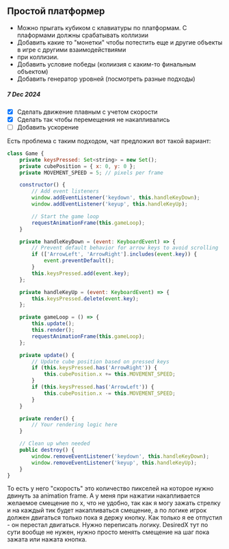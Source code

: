 ## Простой платформер

* Можно прыгать кубиком с клавиатуры по платформам. С плаформами должны срабатывать коллизии
* Добавить какие то "монетки" чтобы потестить еще и другие объекты в игре с другими взаимодействиями
* при коллизии.
* Добавить условие победы (колиизия с каким-то финальным объектом)
* Добавить генератор уровней (посмотреть разные подходы)

##### 7 Dec 2024

- [x] Сделать движение плавным с учетом скорости
- [x] Сделать так чтобы перемещения не накапливались 
- [ ] Добавить ускорение 

Есть проблема с таким подходом, чат предложил вот такой вариант:

```js
class Game {
    private keysPressed: Set<string> = new Set();
    private cubePosition = { x: 0, y: 0 };
    private MOVEMENT_SPEED = 5; // pixels per frame

    constructor() {
        // Add event listeners
        window.addEventListener('keydown', this.handleKeyDown);
        window.addEventListener('keyup', this.handleKeyUp);

        // Start the game loop
        requestAnimationFrame(this.gameLoop);
    }

    private handleKeyDown = (event: KeyboardEvent) => {
        // Prevent default behavior for arrow keys to avoid scrolling
        if (['ArrowLeft', 'ArrowRight'].includes(event.key)) {
            event.preventDefault();
        }
        this.keysPressed.add(event.key);
    };

    private handleKeyUp = (event: KeyboardEvent) => {
        this.keysPressed.delete(event.key);
    };

    private gameLoop = () => {
        this.update();
        this.render();
        requestAnimationFrame(this.gameLoop);
    };

    private update() {
        // Update cube position based on pressed keys
        if (this.keysPressed.has('ArrowRight')) {
            this.cubePosition.x += this.MOVEMENT_SPEED;
        }
        if (this.keysPressed.has('ArrowLeft')) {
            this.cubePosition.x -= this.MOVEMENT_SPEED;
        }
    }

    private render() {
        // Your rendering logic here
    }

    // Clean up when needed
    public destroy() {
        window.removeEventListener('keydown', this.handleKeyDown);
        window.removeEventListener('keyup', this.handleKeyUp);
    }
}
```
То есть у него "скорость" это количество пикселей на которое нужно двинуть за animation frame.
А у меня при нажатии накапливается желаемое смещение по x, что не удобно, так как я могу зажать
стрелку и на каждый тик будет накапливаться смещение, а по логике игрок должен двигаться только пока
я держу кнопку. Как только я ее отпустил - он перестал двигаться.
Нужно переписать логику. DesiredX тут по сути вообще не нужен, нужно просто менять смещение на шаг
пока зажата или нажата кнопка.